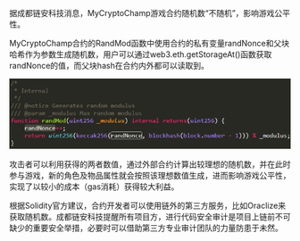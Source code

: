 据成都链安科技消息，MyCryptoChamp游戏合约随机数“不随机”，影响游戏公平性。

MyCryptoChamp合约的RandMod函数中使用合约的私有变量randNonce和父块哈希作为参数生成随机数，用户可以通过web3.eth.getStorageAt()函数获取randNonce的值，而父块hash在合约内外都可以读取到。

![函数获取](./img/微信图片_20180918134937.png)

攻击者可以利用获得的两者数值，通过外部合约计算出较理想的随机数，并在此时参与游戏，新的角色及物品属性就会按照该理想数值生成，进而影响游戏公平性，实现了以较小的成本（gas消耗）获得较大利益。

根据Solidity官方建议，合约开发者可以使用链外的第三方服务，比如Oraclize来获取随机数。成都链安科技提醒所有项目方，进行代码安全审计是项目上链前不可缺少的重要安全举措，必要时可以借助第三方专业审计团队的力量防患于未然。

 

